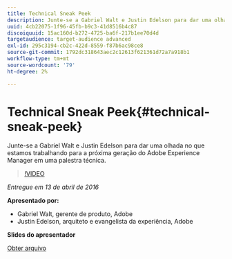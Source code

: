 ```yaml
---
title: Technical Sneak Peek
description: Junte-se a Gabriel Walt e Justin Edelson para dar uma olhada no que estamos trabalhando para a próxima geração do Adobe Experience Manager em uma palestra técnica.
uuid: 4cb22075-1f96-45fb-b9c3-41d8516b4c87
discoiquuid: 15ac160d-b272-4725-ba6f-217b1ee70d4d
targetaudience: target-audience advanced
exl-id: 295c3194-cb2c-422d-8559-f87b6ac98ce8
source-git-commit: 1792dc318643aec2c12613f621361d72a7a918b1
workflow-type: tm+mt
source-wordcount: '79'
ht-degree: 2%

---
```


# Technical Sneak Peek{#technical-sneak-peek}

Junte-se a Gabriel Walt e Justin Edelson para dar uma olhada no que estamos trabalhando para a próxima geração do Adobe Experience Manager em uma palestra técnica.

>[!VIDEO](https://video.tv.adobe.com/v/19305/?quality=9)

*Entregue em 13 de abril de 2016*

**Apresentado por:**

* Gabriel Walt, gerente de produto, Adobe
* Justin Edelson, arquiteto e evangelista da experiência, Adobe

**Slides do apresentador**

[Obter arquivo](assets/aem-gems-041316-6-2-tech-preview.pdf)
<!--
[Get back to the Overview](https://helpx.adobe.com/experience-manager/kt/eseminars/gems/aem-index.html)
-->
